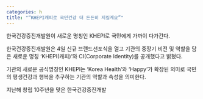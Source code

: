 ```yaml
---
categories: h
title: "“KHEPI캐피로 국민건강 더 든든히 지킬게요”"
---
```

한국건강증진개발원이 새로운 명칭인 KHEPI로 국민에게 가까이 다가간다.



한국건강증진개발원은 4일 신규 브랜드선포식을 열고 기관의 중장기 비전 및 역할을 담은 새로운 명칭 &lsquo;KHEPI(캐피)&rsquo;와 CI(Corporate Identity)를 공개했다고 밝혔다.

기관의 새로운 공식명칭인 KHEPI는 &lsquo;Korea Health&rsquo;와 &lsquo;Happy&rsquo;가 확장된 의미로 국민의 평생건강과 행복을 추구하는 기관의 역할과 속성을 의미한다.

지난해 창립 10주년을 맞은 한국건강증진개발